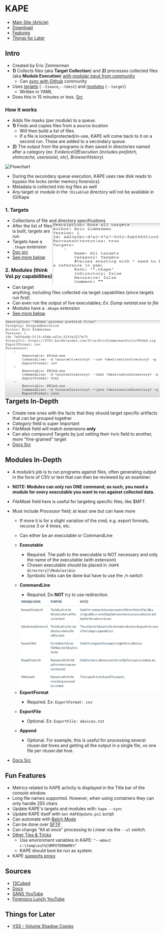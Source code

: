 # KAPE

- [Main Site (Article)](https://kroll.com/en/insights/publications/cyber/kroll-artifact-parser-extractor-kape)
- [Download](https://kroll.com/en/services/cyber-risk/investigate-and-respond/kroll-artifact-parser-extractor-kape)
- [Features](#Fun-Features)
- [Things for Later](#Things-for-Later)


## Intro

- Created by Eric Zimmerman
- **1)** Collects files (aka **Target Collection**) and **2)** processes collected files (aka **Module Execution**) [with modular input from community](https://github.com/EricZimmerman/KapeFiles)
  - Can [sync with Github](https://ericzimmerman.github.io/KapeDocs/#!Pages\2.-Getting-started.md#Automatic_syncing_with_GitHub_repo) community
- Uses [targets](#1.-Targets) (`--tsouce`,`--tdest`) and [modules](#2.-Modules) (`--target`)
  - Written in YAML
- Does this in 15 minutes or less. [Src](https://kroll.com/en/services/cyber-risk/investigate-and-respond/kroll-artifact-parser-extractor-kape)



### How it works

- Adds file masks (per module) to a queue.
- **1)** Finds and copies files from a source location
  - Will then build a list of files
  - If a file is locked/protected/in-use, KAPE will come back to it on a second run. These are added to a secondary queue.
- **2)** The output from the programs is then saved in directories named after a category (ex: *EvidenceOfExecution (includes prefetch, shimcache, userassist, etc)*, *BrowserHistory*)

![Flowchart](https://kroll.com/-/media/kroll/images/publications/kape-workflow.png?h=169&w=650&la=en&hash=88C19956F65CC68DFD85FD862AB68A99A699B41C)

- During the secondary queue execution, KAPE uses raw disk reads to bypass the locks (enter memory forensics).
- Metadata is collected into log files as well
- Any target or module in the `!Disabled` directory will not be available in (G)Kape



### 1. Targets

- Collections of file and directory specifications <img src="KAPE.assets/image-20200416160013091.png" width="350" height="200" align="right" alt="Target Ex - !ALL">
- After the list of files is built, targets are run 
- Targets have a `.tkape` extension
- [Doc src](https://ericzimmerman.github.io/KapeDocs/#!Pages\2.1-Targets.md)
- [See more below](#Targets-In-Depth)



### 2. Modules (think Vol.py capabilities)

- Can target anything, including files collected via target capabilities (since targets run first)
- Can even run the output of live executables; *Ex: Dump netstat.exe to file*
- Modules have a `.mkape` extension
- [See more below](#Modules-In-Depth)

 <img src="KAPE.assets/image-20200416155922781.png" width="600" height="250" style="float: left" alt="Module Example - PECmd">

 













## Targets In-Depth

- Create new ones with the facts that they should  target specific artifacts that can be grouped together 
- *Category* field is super important
- *FileMask* field will match extensions **only**
- Can also compound Targets by just setting their `Path` field to another, more "fine-grained" target
- [Docs Src](https://ericzimmerman.github.io/KapeDocs/#!Pages\2.1-Targets.md)



## Modules In-Depth

- A module’s job is to run programs against files, often generating output in the form of CSV or text that can then be reviewed by an examiner.

- **NOTE: Modules can only run ONE command; as such, you need a module for every executable you want to run against collected data.**

- *FileMask* field here is useful for targeting specific files; like $MFT.

- Must include *Processor* field; at least one but can have more

  - If more it is for a slight variation of the cmd; e.g. export formats, recurse 3 or 4 times, etc.

  - Can either be an executable or CommandLine

  - **Executable**

    - Required. The path to the executable is NOT necessary and only the name of the executable (with extension)
    - Chosen executable should be placed in `[KAPE directory]\Modules\bin`
    - Symbolic links can be done but have to use the `/h` switch

  - **CommandLine**

    - Required. Do **NOT** try to use redirection.

    <img src="KAPE.assets/image-20200416165256041.png" width="700" height="300" style="float: right" alt="Module CommandLine Example">

  - **ExportFormat**

    - Required. Ex: `ExportFormat: csv`

  - **ExportFile**

    - Optional. Ex: `ExportFile: devices.txt`

  - **Append**

    - Optional. For example, this is useful for processing several ntuser.dat hives and getting all the output in a single file, vs one file per ntuser.dat hive.

- [Docs Src](https://ericzimmerman.github.io/KapeDocs/#!Pages\2.2-Modules.md#Processors)



## Fun Features

-  Metrics related to KAPE activity is displayed in the Title bar of the console window.
- Long file names supported. However, when using containers they can only handle 255 chars
- Update KAPE's targets and modules with: `kape --sync`
- Update KAPE itself with `Get-KAPEUpdate.ps1` script
- Can automate with [Batch Mode](https://ericzimmerman.github.io/KapeDocs/#!Pages\3.1-Batch-mode.md)
- Can be done over [SFTP](https://ericzimmerman.github.io/KapeDocs/#!Pages\6.-SFTP.md) 
- Can change "All at once" processing to Linear via the `--ul` switch.
- [Other Tips & Tricks](https://ericzimmerman.github.io/KapeDocs/#!Pages\60-Tips-and-tricks.md)
  - Use environment variables in KAPE: `"--mdest c:\temp\out%COMPUTERNAME%"`
  - KAPE should best be run as system.
- KAPE [supports proxy](https://github.com/EricZimmerman/KapeFiles/issues/121#issuecomment-524682298)



## Sources

- [13Cubed](https://www.youtube.com/watch?v=pZRrZAJif8Q)
- [Docs](https://ericzimmerman.github.io/KapeDocs/#!index.md)
- [SANS YouTube](https://www.youtube.com/watch?v=iYyWZSNBNcw&feature=youtu.be)
- [Forensics Lunch YouTube](https://www.youtube.com/watch?v=Lwu1Deb6-xg)



## Things for Later

- [VSS - Volume Shadow Copies](https://www.andreafortuna.org/2017/10/02/volume-shadow-copies-in-forensic-analysis/)
